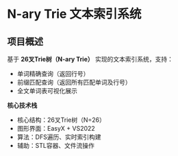 # N-ary Trie 文本索引系统

## 项目概述
基于 **26叉Trie树（N-ary Trie）** 实现的文本索引系统，支持：
- 单词精确查询（返回行号）
- 前缀匹配查询（返回所有匹配单词及行号）
- 全文单词表可视化展示

**核心技术栈**
- 核心结构：26叉Trie树（N=26）
- 图形界面：EasyX + VS2022
- 算法：DFS遍历、实时索引构建
- 辅助：STL容器、文件流操作

